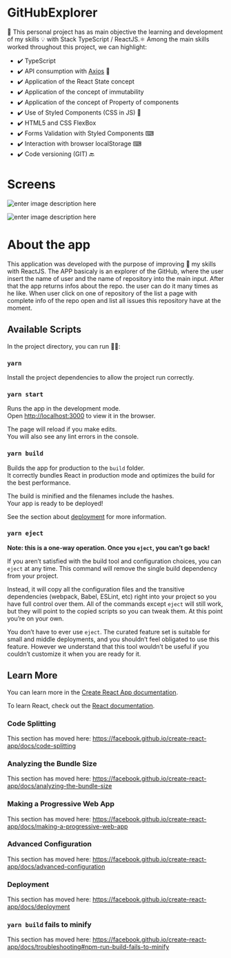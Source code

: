 
# GitHubExplorer

🚀 This personal project has as main objective the learning and development of my skills 💡 with Stack TypeScript / ReactJS.⚛️
Among the main skills worked throughout this project, we can highlight:

 -  ✔️ TypeScript
  - ✔️ API consumption with [Axios](https://github.com/axios/axios) 🔗
 - ✔️ Application of the React State concept 
 - ✔️ Application of the concept of immutability 
 - ✔️ Application of the concept of Property of components 
 - ✔️ Use of Styled Components (CSS in JS) 💅  
 - ✔️ HTML5 and CSS FlexBox 
 - ✔️ Forms Validation with Styled Components ⌨ 
 - ✔️ Interaction with browser localStorage ⌨ 
 - ✔️ Code versioning (GIT) 🔙

# Screens
![enter image description here](https://uploaddeimagens.com.br/images/002/727/910/full/Home-GitHubExplorer.png?1593047106)




![enter image description here](https://uploaddeimagens.com.br/images/002/727/916/full/Dashboard-GitHubExplorer.png?1593047184)

# About the app

This application was developed with the purpose of improving 💯 my skills with ReactJS. The APP basicaly is an explorer of the GitHub, where the user insert the name of user and the name of repository into the main input. After that the app returns infos about the repo. the user can do it many times as he like. When user click on  one of repository of the list a page with complete info of the repo open and list all issues this repository have at the moment.

## Available Scripts

In the project directory, you can run 🏃‍♂️:

### `yarn`

Install the project dependencies to allow the project run correctly.

### `yarn start`

Runs the app in the development mode.<br />
Open [http://localhost:3000](http://localhost:3000) to view it in the browser.

The page will reload if you make edits.<br />
You will also see any lint errors in the console.

### `yarn build`

Builds the app for production to the `build` folder.<br />
It correctly bundles React in production mode and optimizes the build for the best performance.

The build is minified and the filenames include the hashes.<br />
Your app is ready to be deployed!

See the section about [deployment](https://facebook.github.io/create-react-app/docs/deployment) for more information.

### `yarn eject`

**Note: this is a one-way operation. Once you `eject`, you can’t go back!**

If you aren’t satisfied with the build tool and configuration choices, you can `eject` at any time. This command will remove the single build dependency from your project.

Instead, it will copy all the configuration files and the transitive dependencies (webpack, Babel, ESLint, etc) right into your project so you have full control over them. All of the commands except `eject` will still work, but they will point to the copied scripts so you can tweak them. At this point you’re on your own.

You don’t have to ever use `eject`. The curated feature set is suitable for small and middle deployments, and you shouldn’t feel obligated to use this feature. However we understand that this tool wouldn’t be useful if you couldn’t customize it when you are ready for it.

## Learn More

You can learn more in the [Create React App documentation](https://facebook.github.io/create-react-app/docs/getting-started).

To learn React, check out the [React documentation](https://reactjs.org/).

### Code Splitting

This section has moved here: https://facebook.github.io/create-react-app/docs/code-splitting

### Analyzing the Bundle Size

This section has moved here: https://facebook.github.io/create-react-app/docs/analyzing-the-bundle-size

### Making a Progressive Web App

This section has moved here: https://facebook.github.io/create-react-app/docs/making-a-progressive-web-app

### Advanced Configuration

This section has moved here: https://facebook.github.io/create-react-app/docs/advanced-configuration

### Deployment

This section has moved here: https://facebook.github.io/create-react-app/docs/deployment

### `yarn build` fails to minify

This section has moved here: https://facebook.github.io/create-react-app/docs/troubleshooting#npm-run-build-fails-to-minify
